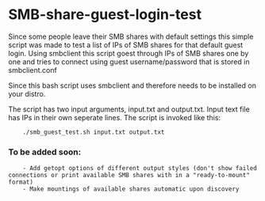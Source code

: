 # SMB-share-guest-login-test

Since some people leave their SMB shares with default settings this simple script was made to test a list of IPs of SMB shares for that default guest login.
Using smbclient this script goest through IPs of SMB shares one by one and tries to connect using guest username/password that is stored in smbclient.conf 

Since this bash script uses smbclient and therefore needs to be installed on your distro.

The script has two input arguments, input.txt and output.txt. Input text file has IPs in their own seperate lines. The script is invoked like this:

```
	./smb_guest_test.sh input.txt output.txt
```


### To be added soon:
```
	- Add getopt options of different output styles (don't show failed connections or print available SMB shares with in a "ready-to-mount" format)
	- Make mountings of available shares automatic upon discovery
```
